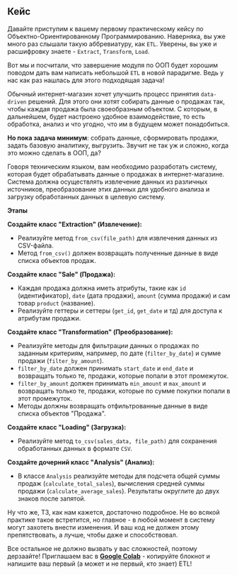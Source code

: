 ## Кейс 

Давайте приступим к вашему первому практическому кейсу по Объектно-Ориентированному Программированию. Наверняка, вы уже много раз слышали такую аббревиатуру, как `ETL`. Уверены, вы уже и расшифровку знаете - `Extract`, `Transform`, `Load`.

Вот мы и посчитали, что завершение модуля по ООП будет хорошим поводом дать вам написать небольшой `ETL` в новой парадигме. Ведь у нас как раз нашлась для этого подходящая задача!

Обычный интернет-магазин хочет улучшить процесс принятия `data-driven` решений. Для этого они хотят собирать данные о продажах так, чтобы каждая продажа была своеобразным объектом. С которым, в дальнейшем, будет настроено удобное взаимодействие, то есть обработка, анализ и что угодно, что им в будущем может понадобиться.

**Но пока задача минимум**: собрать данные, сформировать продажи, задать базовую аналитику, выгрузить. Звучит не так уж и сложно, когда это можно сделать в ООП, да?

Говоря техническим языком, вам необходимо разработать систему, которая будет обрабатывать данные о продажах в интернет-магазине. Система должна осуществлять извлечение данных из различных источников, преобразование этих данных для удобного анализа и загрузку обработанных данных в целевую систему.

**Этапы**

**Создайте класс "Extraction" (Извлечение):**

- Реализуйте метод `from_csv(file_path)` для извлечения данных из CSV-файла.
- Метод `from_csv()` должен возвращать полученные данные в виде списка объектов продаж.

**Создайте класс "Sale" (Продажа):**

- Каждая продажа должна иметь атрибуты, такие как `id` (идентификатор), `date` (дата продажи), `amount` (сумма продажи) и сам товар `product` (название).
- Реализуйте геттеры и сеттеры (`get_id`, `get_date` и тд) для доступа к атрибутам продажи.

**Создайте класс "Transformation" (Преобразование):**

- Реализуйте методы для фильтрации данных о продажах по заданным критериям, например, по дате (`filter_by_date`) и сумме продажи (`filter_by_amount`).
- `filter_by_date` должен принимать `start_date` и `end_date` и возвращать только те, продажи, которые попали в этот промежуток.
- `filter_by_amount` должен принимать `min_amount` и `max_amount` и возвращать только те, продажи, которые по сумме покупки попали в этот промежуток.
- Методы должны возвращать отфильтрованные данные в виде списка объектов "Продажа".

**Создайте класс "Loading" (Загрузка):**

- Реализуйте метод `to_csv(sales_data, file_path)` для сохранения обработанных данных в формате `CSV`.

**Создайте дочерний класс "Analysis" (Анализ):**

- В классе `Analysis` реализуйте методы для подсчета общей суммы продаж (`calculate_total_sales`), вычисления средней суммы продажи (`calculate_average_sales`). Результаты округлите до двух знаков после запятой.

Ну что же, ТЗ, как нам кажется, достаточно подробное. Не во всякой практике такое встретится, но главное - в любой момент в систему могут захотеть внести изменения. И ваш код не должен этому препятствовать, а лучше, чтобы даже и способствовал.

Все остальное не должно вызвать у вас сложностей, поэтому дерзаайте! Приглашаем вас в [**Google Colab**](https://colab.research.google.com/drive/1S8wPY11tMObAjUASNQyVJYJuBFQ5e7Qv?usp=sharing) - копируйте блокнот и напишите ваш первый (а может и не первый, кто знает) ETL!

